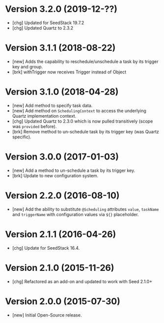 # Version 3.2.0 (2019-12-??)

* [chg] Updated for SeedStack 19.7.2
* [chg] Updated Quartz to 2.3.2

# Version 3.1.1 (2018-08-22)

* [new] Adds the capability to reschedule/unschedule a task by its trigger key and group.
* [brk] withTrigger now receives Trigger instead of Object 

# Version 3.1.0 (2018-04-28)

* [new] Add method to specify task data. 
* [new] Add method on `SchedulingContext` to access the underlying Quartz implementation context. 
* [chg] Updated Quartz to 2.3.0 which is now pulled transitively (scope was `provided` before). 
* [brk] Remove method to un-schedule task by its trigger key (was Quartz specific). 

# Version 3.0.0 (2017-01-03)

* [new] Add a method to un-schedule a task by its trigger key. 
* [brk] Update to new configuration system.

# Version 2.2.0 (2016-08-10)

* [new] Add the ability to substitute `@Scheduling` attributes `value`, `taskName` and `triggerName` with configuration values via `${}` placeholder.

# Version 2.1.1 (2016-04-26)

* [chg] Update for SeedStack 16.4.

# Version 2.1.0 (2015-11-26)

* [chg] Refactored as an add-on and updated to work with Seed 2.1.0+

# Version 2.0.0 (2015-07-30)

* [new] Initial Open-Source release.

